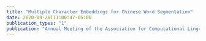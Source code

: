 ```yaml
---
title: "Multiple Character Embeddings for Chinese Word Segmentation"
date: 2020-09-28T11:00:47-05:00
publication_types: "1"
publication: "Annual Meeting of the Association for Computational Linguistics (ACL), 2019"
---
```

